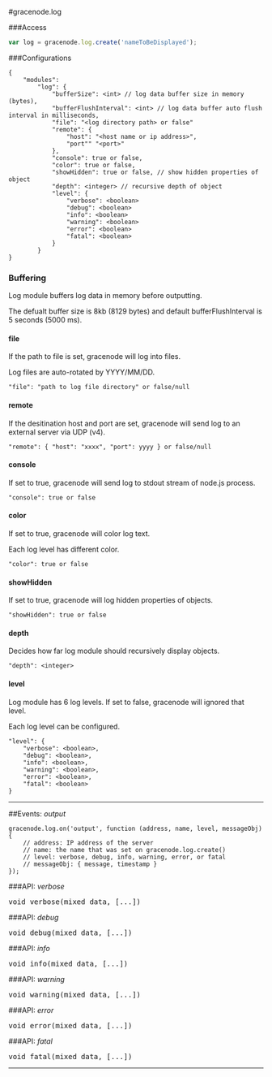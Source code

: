 #gracenode.log

###Access
```javascript
var log = gracenode.log.create('nameToBeDisplayed');
```

###Configurations
```
{
	"modules":
		"log": {
			"bufferSize": <int> // log data buffer size in memory (bytes),
			"bufferFlushInterval": <int> // log data buffer auto flush interval in milliseconds,
			"file": "<log directory path> or false"
			"remote": {
				"host": "<host name or ip address>",
				"port"" "<port>"
			},
			"console": true or false,
			"color": true or false,
			"showHidden": true or false, // show hidden properties of object
			"depth": <integer> // recursive depth of object
			"level": {
				"verbose": <boolean>
				"debug": <boolean>
				"info": <boolean>
				"warning": <boolean>
				"error": <boolean>
				"fatal": <boolean>
			}
		}
}
```

### Buffering

Log module buffers log data in memory before outputting.

The defualt buffer size is 8kb (8129 bytes) and default bufferFlushInterval is 5 seconds (5000 ms).

#### file

If the path to file is set, gracenode will log into files.

Log files are auto-rotated by YYYY/MM/DD.

`"file": "path to log file directory" or false/null`

#### remote

If the desitination host and port are set, gracenode will send log to an external server via UDP (v4).

`"remote": { "host": "xxxx", "port": yyyy } or false/null`

#### console

If set to true, gracenode will send log to stdout stream of node.js process.

`"console": true or false`

#### color

If set to true, gracenode will color log text.

Each log level has different color.

`"color": true or false`

#### showHidden

If set to true, gracenode will log hidden properties of objects.

`"showHidden": true or false`

#### depth

Decides how far log module should recursively display objects.

`"depth": <integer>`

#### level

Log module has 6 log levels. If set to false, gracenode will ignored that level.

Each log level can be configured.

```
"level": {
    "verbose": <boolean>,
    "debug": <boolean>,
    "info": <boolean>,
    "warning": <boolean>,
    "error": <boolean>,
    "fatal": <boolean>
}
```

***

##Events: *output*

```
gracenode.log.on('output', function (address, name, level, messageObj) {
	// address: IP address of the server
	// name: the name that was set on gracenode.log.create()
	// level: verbose, debug, info, warning, error, or fatal
	// messageObj: { message, timestamp }
});
```

###API: *verbose*

<pre>
void verbose(mixed data, [...])
</pre>

###API: *debug*

<pre>
void debug(mixed data, [...])
</pre>

###API: *info*

<pre>
void info(mixed data, [...])
</pre>

###API: *warning*

<pre>
void warning(mixed data, [...])
</pre>

###API: *error*

<pre>
void error(mixed data, [...])
</pre>

###API: *fatal*

<pre>
void fatal(mixed data, [...])
</pre>

***
